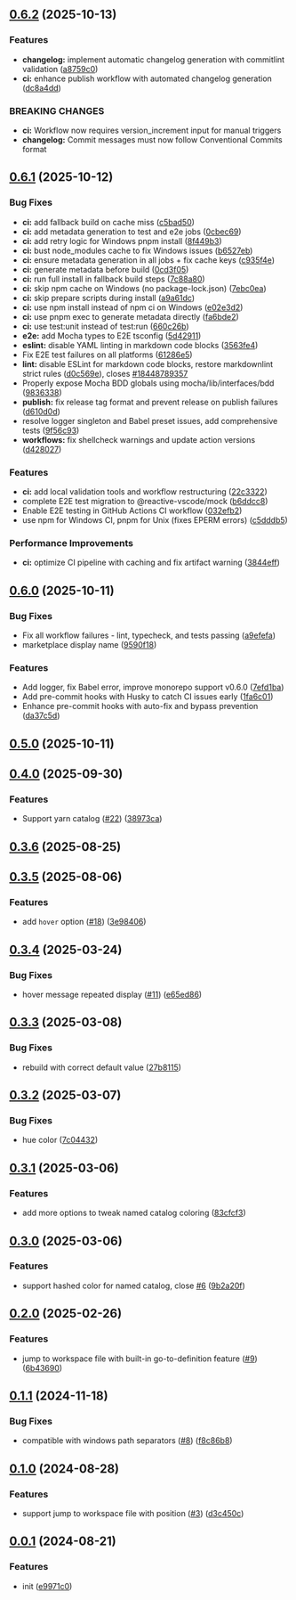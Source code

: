 ## [0.6.2](https://github.com/tobiashochguertel/vscode-catalog-lens/compare/v0.6.1...v0.6.2) (2025-10-13)

### Features

- **changelog:** implement automatic changelog generation with commitlint validation ([a8759c0](https://github.com/tobiashochguertel/vscode-catalog-lens/commit/a8759c0ec3acc5d5e8fa303d6b672ec9abdbd560))
- **ci:** enhance publish workflow with automated changelog generation ([dc8a4dd](https://github.com/tobiashochguertel/vscode-catalog-lens/commit/dc8a4ddafc7fdc1510ab6bdf06a4fd5c2dd12e26))

### BREAKING CHANGES

- **ci:** Workflow now requires version_increment input for manual triggers
- **changelog:** Commit messages must now follow Conventional Commits format

## [0.6.1](https://github.com/tobiashochguertel/vscode-catalog-lens/compare/v0.6.0...v0.6.1) (2025-10-12)

### Bug Fixes

- **ci:** add fallback build on cache miss ([c5bad50](https://github.com/tobiashochguertel/vscode-catalog-lens/commit/c5bad5066bfad5d51a990b68fd87dc6c7a582a73))
- **ci:** add metadata generation to test and e2e jobs ([0cbec69](https://github.com/tobiashochguertel/vscode-catalog-lens/commit/0cbec691d59c460473a2a449936d187ecd615b80))
- **ci:** add retry logic for Windows pnpm install ([8f449b3](https://github.com/tobiashochguertel/vscode-catalog-lens/commit/8f449b3e36ca1f3d3d58feca85ec4d188a3c92a0))
- **ci:** bust node_modules cache to fix Windows issues ([b6527eb](https://github.com/tobiashochguertel/vscode-catalog-lens/commit/b6527eb668f26afd963f75948998024640898943))
- **ci:** ensure metadata generation in all jobs + fix cache keys ([c935f4e](https://github.com/tobiashochguertel/vscode-catalog-lens/commit/c935f4ea1c8200d425009eb1d3d211c1283ada38))
- **ci:** generate metadata before build ([0cd3f05](https://github.com/tobiashochguertel/vscode-catalog-lens/commit/0cd3f05ef691427f0f79d9df58cec710a54f4563))
- **ci:** run full install in fallback build steps ([7c88a80](https://github.com/tobiashochguertel/vscode-catalog-lens/commit/7c88a80b0db60a5e67ad984444264e45ae4a4610))
- **ci:** skip npm cache on Windows (no package-lock.json) ([7ebc0ea](https://github.com/tobiashochguertel/vscode-catalog-lens/commit/7ebc0ea1a0c495f67c72618c69b059a462d024cc))
- **ci:** skip prepare scripts during install ([a9a61dc](https://github.com/tobiashochguertel/vscode-catalog-lens/commit/a9a61dc9c31036b5300081e39e2d2f060b70a1ab))
- **ci:** use npm install instead of npm ci on Windows ([e02e3d2](https://github.com/tobiashochguertel/vscode-catalog-lens/commit/e02e3d289f4737c16adf4b0424aa5945b18d2b18))
- **ci:** use pnpm exec to generate metadata directly ([fa6bde2](https://github.com/tobiashochguertel/vscode-catalog-lens/commit/fa6bde275de2ef51bb7b91f82fb1107953390e59))
- **ci:** use test:unit instead of test:run ([660c26b](https://github.com/tobiashochguertel/vscode-catalog-lens/commit/660c26b7a823faff3794f8699659a583cb005859))
- **e2e:** add Mocha types to E2E tsconfig ([5d42911](https://github.com/tobiashochguertel/vscode-catalog-lens/commit/5d429119015b0b5d2e0a76dfbb938819d863bbcc))
- **eslint:** disable YAML linting in markdown code blocks ([3563fe4](https://github.com/tobiashochguertel/vscode-catalog-lens/commit/3563fe48ec5889239525336d04c6100a5b1e98a4))
- Fix E2E test failures on all platforms ([61286e5](https://github.com/tobiashochguertel/vscode-catalog-lens/commit/61286e53e47eb9657d4a1f004c01c82c8b4a0649))
- **lint:** disable ESLint for markdown code blocks, restore markdownlint strict rules ([d0c569e](https://github.com/tobiashochguertel/vscode-catalog-lens/commit/d0c569ec9e0b15d79577e3d96195009c0ad77067)), closes [#18448789357](https://github.com/tobiashochguertel/vscode-catalog-lens/issues/18448789357)
- Properly expose Mocha BDD globals using mocha/lib/interfaces/bdd ([9836338](https://github.com/tobiashochguertel/vscode-catalog-lens/commit/983633864cae44d98daeddce56fa930351e468d7))
- **publish:** fix release tag format and prevent release on publish failures ([d610d0d](https://github.com/tobiashochguertel/vscode-catalog-lens/commit/d610d0d6c2c684bfb0c414f686eb53988f072dc8))
- resolve logger singleton and Babel preset issues, add comprehensive tests ([9f56c93](https://github.com/tobiashochguertel/vscode-catalog-lens/commit/9f56c9393c65c5b041ab04f5e4b83066b63f5709))
- **workflows:** fix shellcheck warnings and update action versions ([d428027](https://github.com/tobiashochguertel/vscode-catalog-lens/commit/d428027218e8e84ba1c4610ce24569b550abf16a))

### Features

- **ci:** add local validation tools and workflow restructuring ([22c3322](https://github.com/tobiashochguertel/vscode-catalog-lens/commit/22c33222316d7bf543d270d0570faabfa45f4dff))
- complete E2E test migration to @reactive-vscode/mock ([b6ddcc8](https://github.com/tobiashochguertel/vscode-catalog-lens/commit/b6ddcc8c0e0cc94fec957cf0eab543aaec545e11))
- Enable E2E testing in GitHub Actions CI workflow ([032efb2](https://github.com/tobiashochguertel/vscode-catalog-lens/commit/032efb2cd57461a8222808c83a742603eb3a12c5))
- use npm for Windows CI, pnpm for Unix (fixes EPERM errors) ([c5dddb5](https://github.com/tobiashochguertel/vscode-catalog-lens/commit/c5dddb5b19260468efb36872d09139dce9f9facb))

### Performance Improvements

- **ci:** optimize CI pipeline with caching and fix artifact warning ([3844eff](https://github.com/tobiashochguertel/vscode-catalog-lens/commit/3844effc10c371725a86afaa9251ab877ebd0936))

## [0.6.0](https://github.com/tobiashochguertel/vscode-catalog-lens/compare/v0.5.0...v0.6.0) (2025-10-11)

### Bug Fixes

- Fix all workflow failures - lint, typecheck, and tests passing ([a9efefa](https://github.com/tobiashochguertel/vscode-catalog-lens/commit/a9efefad19c1ddb4a97d426a051b09e667583e85))
- marketplace display name ([9590f18](https://github.com/tobiashochguertel/vscode-catalog-lens/commit/9590f18ca9d86d52d0a007bf1c2fd9ba66c69342))

### Features

- Add logger, fix Babel error, improve monorepo support v0.6.0 ([7efd1ba](https://github.com/tobiashochguertel/vscode-catalog-lens/commit/7efd1ba4c24fe16d5712b55c45313ff04594bc2f))
- Add pre-commit hooks with Husky to catch CI issues early ([1fa6c01](https://github.com/tobiashochguertel/vscode-catalog-lens/commit/1fa6c0163dab1b0e68ed714223030301063a3125))
- Enhance pre-commit hooks with auto-fix and bypass prevention ([da37c5d](https://github.com/tobiashochguertel/vscode-catalog-lens/commit/da37c5d374264c29829c6d664ee46e135feb7f39))

## [0.5.0](https://github.com/tobiashochguertel/vscode-catalog-lens/compare/v0.4.0...v0.5.0) (2025-10-11)

## [0.4.0](https://github.com/tobiashochguertel/vscode-catalog-lens/compare/v0.3.6...v0.4.0) (2025-09-30)

### Features

- Support yarn catalog ([#22](https://github.com/tobiashochguertel/vscode-catalog-lens/issues/22)) ([38973ca](https://github.com/tobiashochguertel/vscode-catalog-lens/commit/38973ca14a45ad616b72ad0b7a596d23f0dfcdf8))

## [0.3.6](https://github.com/tobiashochguertel/vscode-catalog-lens/compare/v0.3.5...v0.3.6) (2025-08-25)

## [0.3.5](https://github.com/tobiashochguertel/vscode-catalog-lens/compare/v0.3.4...v0.3.5) (2025-08-06)

### Features

- add `hover` option ([#18](https://github.com/tobiashochguertel/vscode-catalog-lens/issues/18)) ([3e98406](https://github.com/tobiashochguertel/vscode-catalog-lens/commit/3e98406d3723a2b4f1174cc4270345b5129ca1fc))

## [0.3.4](https://github.com/tobiashochguertel/vscode-catalog-lens/compare/v0.3.3...v0.3.4) (2025-03-24)

### Bug Fixes

- hover message repeated display ([#11](https://github.com/tobiashochguertel/vscode-catalog-lens/issues/11)) ([e65ed86](https://github.com/tobiashochguertel/vscode-catalog-lens/commit/e65ed8646e326bcf074ecd4aed73efcbe831bedd))

## [0.3.3](https://github.com/tobiashochguertel/vscode-catalog-lens/compare/v0.3.2...v0.3.3) (2025-03-08)

### Bug Fixes

- rebuild with correct default value ([27b8115](https://github.com/tobiashochguertel/vscode-catalog-lens/commit/27b8115d0a19fdfae6cad44313f76816aa2c5590))

## [0.3.2](https://github.com/tobiashochguertel/vscode-catalog-lens/compare/v0.3.1...v0.3.2) (2025-03-07)

### Bug Fixes

- hue color ([7c04432](https://github.com/tobiashochguertel/vscode-catalog-lens/commit/7c0443223c5ea05dbb4306f17491976cca5bea26))

## [0.3.1](https://github.com/tobiashochguertel/vscode-catalog-lens/compare/v0.3.0...v0.3.1) (2025-03-06)

### Features

- add more options to tweak named catalog coloring ([83cfcf3](https://github.com/tobiashochguertel/vscode-catalog-lens/commit/83cfcf3b7d78d3f91f3951da73f8fce4084ada71))

## [0.3.0](https://github.com/tobiashochguertel/vscode-catalog-lens/compare/v0.2.0...v0.3.0) (2025-03-06)

### Features

- support hashed color for named catalog, close [#6](https://github.com/tobiashochguertel/vscode-catalog-lens/issues/6) ([9b2a20f](https://github.com/tobiashochguertel/vscode-catalog-lens/commit/9b2a20f5dd8f9e1b8a1f1c2dbc22579bc791640f))

## [0.2.0](https://github.com/tobiashochguertel/vscode-catalog-lens/compare/v0.1.1...v0.2.0) (2025-02-26)

### Features

- jump to workspace file with built-in go-to-definition feature ([#9](https://github.com/tobiashochguertel/vscode-catalog-lens/issues/9)) ([6b43690](https://github.com/tobiashochguertel/vscode-catalog-lens/commit/6b43690805e0acc27f03d456e1e66dc06e2b27b5))

## [0.1.1](https://github.com/tobiashochguertel/vscode-catalog-lens/compare/v0.1.0...v0.1.1) (2024-11-18)

### Bug Fixes

- compatible with windows path separators ([#8](https://github.com/tobiashochguertel/vscode-catalog-lens/issues/8)) ([f8c86b8](https://github.com/tobiashochguertel/vscode-catalog-lens/commit/f8c86b8e030f717c7a1f13a11ffeb0b9e0a23159))

## [0.1.0](https://github.com/tobiashochguertel/vscode-catalog-lens/compare/v0.0.1...v0.1.0) (2024-08-28)

### Features

- support jump to workspace file with position ([#3](https://github.com/tobiashochguertel/vscode-catalog-lens/issues/3)) ([d3c450c](https://github.com/tobiashochguertel/vscode-catalog-lens/commit/d3c450cb7e4f272062e41c788e14c4dabe929336))

## [0.0.1](https://github.com/tobiashochguertel/vscode-catalog-lens/compare/e9971c0c5b4164f7521806fa458c649966785679...v0.0.1) (2024-08-21)

### Features

- init ([e9971c0](https://github.com/tobiashochguertel/vscode-catalog-lens/commit/e9971c0c5b4164f7521806fa458c649966785679))
